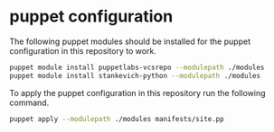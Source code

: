 # puppet configuration

The following puppet modules should be installed for the puppet configuration
in this repository to work.

```bash
puppet module install puppetlabs-vcsrepo --modulepath ./modules
puppet module install stankevich-python --modulepath ./modules
```

To apply the puppet configuration in this repository run the following command.

```bash
puppet apply --modulepath ./modules manifests/site.pp
```
